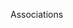 <span id="title">Associations</span>

<div id="body">

<include src="what/unit-inParent-asPanel.md" boilerplate />
<include src="navigability/unit-inParent-asPanel.md" boilerplate />
<include src="multiplicity/unit-inParent-asPanel.md" boilerplate />
<include src="dependencies/unit-inParent-asPanel.md" boilerplate />
<include src="composition/unit-inParent-asPanel.md" boilerplate />
<include src="aggregation/unit-inParent-asPanel.md" boilerplate />
<include src="associationClasses/unit-inParent-asPanel.md" boilerplate />

</div>